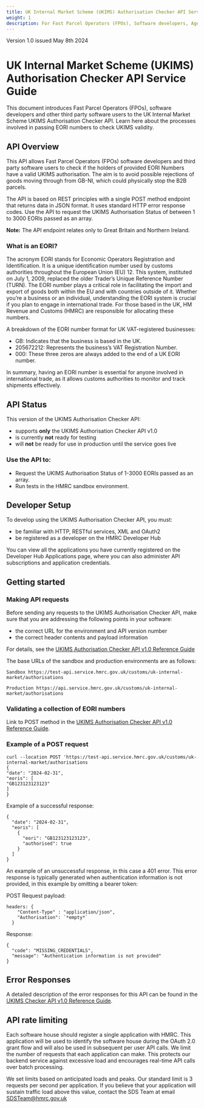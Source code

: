 ```yaml
---
title: UK Internal Market Scheme (UKIMS) Authorisation Checker API Service Guide
weight: 1
description: For Fast Parcel Operators (FPOs), Software developers, Agents transporting goods GB/NI, B2B Agents for GB/NI, third party software houses, designers, product owners or business analysts. Processes involved in passing EORI numbers to check UKIMS validity.
---
```

Version 1.0 issued May 8th 2024

# UK Internal Market Scheme (UKIMS) Authorisation Checker API Service Guide
This document introduces Fast Parcel Operators (FPOs), software developers and other third party software users to the UK Internal Market Scheme UKIMS Authorisation Checker API. Learn here about the processes involved in passing EORI numbers to check UKIMS validity.

## API Overview 

This API allows Fast Parcel Operators (FPOs) software developers and third party software users to check if the holders of provided EORI Numbers have a valid UKIMS authorisation.
The aim is to avoid possible rejections of goods moving through from GB-NI, which could physically stop the B2B parcels.
    
The API is based on REST principles with a single POST method endpoint that returns data in JSON format. It uses standard HTTP error response codes. Use the API to request the UKIMS Authorisation Status of between 1 to 3000 EORIs passed as an array. 
    
**Note:** The API endpoint relates only to Great Britain and Northern Ireland.

### What is an EORI?
The acronym EORI stands for Economic Operators Registration and Identification. It is a unique identification number used by customs authorities throughout the European Union (EU) 12. This system, instituted on July 1, 2009, replaced the older Trader’s Unique Reference Number (TURN). The EORI number plays a critical role in facilitating the import and export of goods both within the EU and with countries outside of it. Whether you’re a business or an individual, understanding the EORI system is crucial if you plan to engage in international trade. For those based in the UK, HM Revenue and Customs (HMRC) are responsible for allocating these numbers.

A breakdown of the EORI number format for UK VAT-registered businesses:

- GB: Indicates that the business is based in the UK.
- 205672212: Represents the business’s VAT Registration Number.
- 000: These three zeros are always added to the end of a UK EORI number.

In summary, having an EORI number is essential for anyone involved in international trade, as it allows customs authorities to monitor and track shipments effectively.

## API Status

This version of the UKIMS Authorisation Checker API:

- supports **only** the UKIMS Authorisation Checker API v1.0
- is currently **not** ready for testing
- will **not** be ready for use in production until the service goes live 

### Use the API to:

- Request the UKIMS Authorisation Status of 1-3000 EORIs passed as an array.
- Run tests in the HMRC sandbox environment.

## Developer Setup

To develop using the UKIMS Authorisation Checker API, you must:

- be familiar with HTTP, RESTful services, XML and OAuth2
- be registered as a developer on the HMRC Developer Hub

You can view all the applications you have currently registered on the Developer Hub Applications page, where you can also administer API subscriptions and application credentials.

## Getting started

### Making API requests

Before sending any requests to the UKIMS Authorisation Checker API, make sure that you are addressing the following points
in your software:
- the correct URL for the environment and API version number
- the correct header contents and payload information

For details, see the [UKIMS Authorisation Checker API v1.0 Reference Guide](/api-documentation/docs/api/service/ukim-auth-checker-api/1.0/oas/page)

The base URLs of the sandbox and production environments are as follows:

```code
Sandbox	https://test-api.service.hmrc.gov.uk/customs/uk-internal-market/authorisations

Production https://api.service.hmrc.gov.uk/customs/uk-internal-market/authorisations
```

### Validating a collection of EORI numbers

Link to POST method in the [UKIMS Authorisation Checker API v1.0 Reference Guide](/api-documentation/docs/api/service/ukim-auth-checker-api/1.0/oas/page).

### Example of a POST request

```curl
curl --location POST 'https://test-api.service.hmrc.gov.uk/customs/uk-internal-market/authorisations
{
"date": "2024-02-31",
"eoris": [
"GB123123123123"
]
}
```

Example of a successful response:

```code
{
  "date": "2024-02-31",
  "eoris": [
    {
      "eori": "GB123123123123",
      "authorised": true
    }
  ]
}
```

An example of an unsuccessful response, in this case a 401 error. This error response is typically generated when authentication information is not provided, in this example by omitting a bearer token:

POST Request payload:

```code
headers: {
    "Content-Type" : "application/json",
    "Authorisation": `*empty*`
  }
```
Response: 

```code
{
  "code": "MISSING_CREDENTIALS",
  "message": "Authentication information is not provided"
}
```

## Error Responses

A detailed description of the error responses for this API can be found in the [UKIMS Checker API v1.0 Reference Guide](/api-documentation/docs/api/service/ukim-auth-checker-api/1.0/oas/page).
 
## API rate limiting
Each software house should register a single application with HMRC. This application will be used to identify the software house during the OAuth 2.0 grant flow and will also be used in subsequent per user API calls. We limit the number of requests that each application can make. This protects our backend service against excessive load and encourages real-time API calls over batch processing.

We set limits based on anticipated loads and peaks. Our standard limit is 3 requests per second per application. If you believe that your application will sustain traffic load above this value, contact the SDS Team at email [SDSTeam@hmrc.gov.uk](mailto:SDSTeam@hmrc.gov.uk)


